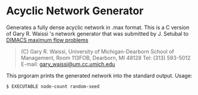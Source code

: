 Acyclic Network Generator
=========================

Generates a fully dense acyclic network in .max format. This is a C version of
Gary R. Waissi 's network generator that was submitted by J. Setubal to 
[DIMACS maximum flow problems](ftp://dimacs.rutgers.edu/pub/netflow/generators/network/)

> (C) Gary R. Waissi, University of Michigan-Dearborn
> School of Management, Room 113FOB, Dearborn, MI 48128
> Tel: (313) 593-5012
> E-mail: gary_waissi@um.cc.umich.edu


This prgoram prints the generated network into the standard output. Usage:

```
$ EXECUTABLE node-count random-seed
```
